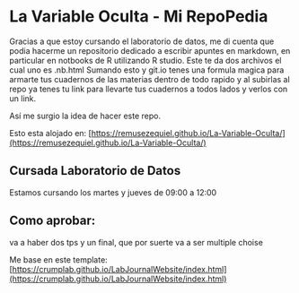 # La Variable Oculta - Mi RepoPedia

Gracias a que estoy cursando el laboratorio de datos, me di cuenta que podia hacerme un repositorio dedicado
a escribir apuntes en markdown, en particular en notbooks de R utilizando R studio. Este te da dos archivos el cual uno es .nb.html
Sumando esto y git.io tenes una formula magica para armarte tus cuadernos de las materias dentro de todo rapido y al subirlas al repo ya tenes tu link
para llevarte tus cuadernos a todos lados y verlos con un link. 

Así me surgio la idea de hacer este repo.

Esto esta alojado en: [https://remusezequiel.github.io/La-Variable-Oculta/](https://remusezequiel.github.io/La-Variable-Oculta/)


## Cursada Laboratorio de Datos

Estamos cursando los martes y jueves de 09:00 a 12:00

## Como aprobar:

va a haber dos tps y un final, que por suerte va a ser multiple choise


Me base en este template: [https://crumplab.github.io/LabJournalWebsite/index.html](https://crumplab.github.io/LabJournalWebsite/index.html)




